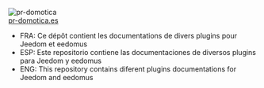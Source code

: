 ![pr-domotica](https://phroc.github.io/pr-domotica.png)
<br>
[pr-domotica.es](https://pr-domotica.es/)


* FRA: Ce dépôt contient les documentations de divers plugins pour Jeedom et eedomus
* ESP: Este repositorio contiene las documentaciones de diversos plugins para Jeedom y eedomus
* ENG: This repository contains diferent plugins documentations for Jeedom and eedomus
